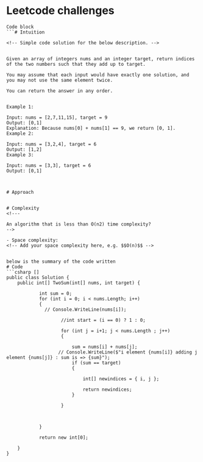 # Leetcode  challenges
```
Code block
```# Intuition

<!-- Simple code solution for the below description. -->

 
Given an array of integers nums and an integer target, return indices of the two numbers such that they add up to target.

You may assume that each input would have exactly one solution, and you may not use the same element twice.

You can return the answer in any order.

 
Example 1:

Input: nums = [2,7,11,15], target = 9
Output: [0,1]
Explanation: Because nums[0] + nums[1] == 9, we return [0, 1].
Example 2:

Input: nums = [3,2,4], target = 6
Output: [1,2]
Example 3:

Input: nums = [3,3], target = 6
Output: [0,1]

 

# Approach


# Complexity
<!---

An algorithm that is less than O(n2) time complexity?
-->

- Space complexity:
<!-- Add your space complexity here, e.g. $$O(n)$$ -->


below is the summary of the code written
# Code
```csharp []
public class Solution {
    public int[] TwoSum(int[] nums, int target) {
       
            int sum = 0;
            for (int i = 0; i < nums.Length; i++)
            {
              // Console.WriteLine(nums[i]);

                    //int start = (i == 0) ? 1 : 0;

                    for (int j = i+1; j < nums.Length ; j++)
                    {
                        
                        sum = nums[i] + nums[j];
                   // Console.WriteLine($"i element {nums[i]} adding j element {nums[j]} : sum is => {sum}");
                        if (sum == target)
                        {

                            int[] newindices = { i, j };

                            return newindices;
                        }

                    }

               

            }

            return new int[0];

    }
}
```

